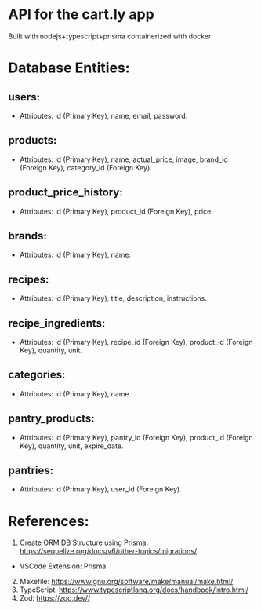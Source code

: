 # API for the cart.ly app

Built with nodejs+typescript+prisma containerized with docker

# Database Entities:
## users: 
* Attributes: id (Primary Key), name, email, password.
## products:
* Attributes: id (Primary Key), name, actual_price, image, brand_id (Foreign Key), category_id (Foreign Key).
## product_price_history:
* Attributes: id (Primary Key), product_id (Foreign Key), price.
## brands:
* Attributes: id (Primary Key), name.
## recipes:
* Attributes: id (Primary Key), title, description, instructions.
## recipe_ingredients:
* Attributes: id (Primary Key), recipe_id (Foreign Key), product_id (Foreign Key), quantity, unit.
## categories:
* Attributes: id (Primary Key), name.
## pantry_products:
* Attributes: id (Primary Key), pantry_id (Foreign Key), product_id (Foreign Key), quantity, unit, expire_date.
## pantries:
* Attributes: id (Primary Key), user_id (Foreign Key).


# References:
1. Create ORM DB Structure using Prisma: <https://sequelize.org/docs/v6/other-topics/migrations/>
- VSCode Extension: Prisma
2. Makefile: <https://www.gnu.org/software/make/manual/make.html/>
3. TypeScript: <https://www.typescriptlang.org/docs/handbook/intro.html/>
4. Zod: <https://zod.dev//>